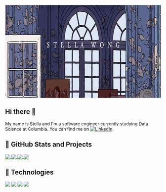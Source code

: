 <a href="https://stella-wong.com/">
  <img src="https://github.com/stellaywong/stellaywong/blob/main/stellaywong_github_banner.jpg" alt="Header" height="300"/>
</a>  

## Hi there 👋

My name is Stella and I'm a software engineer currently studying Data Science at Columbia. You can find me on [![LinkedIn][1a]][1].

## 🚀 GitHub Stats and Projects
<a href="https://github.com/stellaywong/stellaywong">
  <img align="center" src="https://github-readme-stats.vercel.app/api?username=stellaywong&count_private=true&show_icons=true&theme=radical&include_all_commits=true&count_private=true&hide=prs,issues&title_color=ffffff&text_color=ffffff&icon_color=ee475b&bg_color=34365d&line_height=30"/>
</a>    

<a href="https://github.com/stellaywong/stellaywong">
  <img align="center" src="https://github-readme-stats.vercel.app/api/top-langs/?username=stellaywong&include_all_commits=true&layout=compact&card_width=350&title_color=ffffff&text_color=ffffff&icon_color=ee475b&bg_color=34365d" />
</a>  

<a href="https://github.com/stellaywong/Albert">
  <img align="center" src="https://github-readme-stats.vercel.app/api/pin/?username=stellaywong&repo=Albert&show_owner=true&title_color=ffffff&text_color=ffffff&icon_color=ee475b&bg_color=34365d&line_height=450" />
</a>

<a href="https://github.com/stellaywong/Literacy">
  <img align="center" src="https://github-readme-stats.vercel.app/api/pin/?username=stellaywong&repo=Literacy&show_owner=true&title_color=ffffff&text_color=ffffff&icon_color=ee475b&bg_color=34365d" />
</a>    

## 🔧 Technologies
![](https://img.shields.io/badge/Code-Python-informational?style=flat&logo=python&logoColor=white&color=ee475b)
![](https://img.shields.io/badge/Code-Ruby-informational?style=flat&logo=ruby&logoColor=white&color=ee475b)
![](https://img.shields.io/badge/Code-Javascript-informational?style=flat&logo=javascript&logoColor=white&color=ee475b)
![](https://img.shields.io/badge/Tools-PostgreSQL-informational?style=flat&logo=postgresql&logoColor=white&color=ee475b)

<!-- Other Accounts -->
[1]: https://www.linkedin.com/in/stellayywong/
[1a]: https://raw.githubusercontent.com/MartinHeinz/MartinHeinz/master/linkedin-3-16.png
